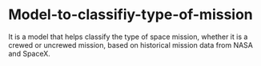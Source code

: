 # Model-to-classifiy-type-of-mission
It is a model that helps classify the type of space mission, whether it is a crewed or uncrewed mission, based on historical mission data from NASA and SpaceX.
